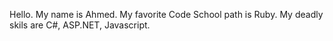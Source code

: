 Hello. My name is Ahmed.
My favorite Code School path is Ruby.
My deadly skils are C#, ASP.NET, Javascript.